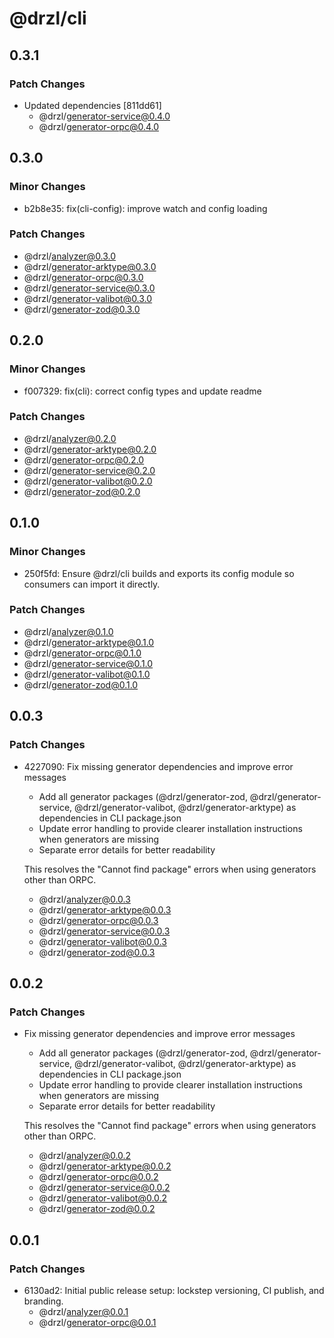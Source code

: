 # @drzl/cli

## 0.3.1

### Patch Changes

- Updated dependencies [811dd61]
  - @drzl/generator-service@0.4.0
  - @drzl/generator-orpc@0.4.0

## 0.3.0

### Minor Changes

- b2b8e35: fix(cli-config): improve watch and config loading

### Patch Changes

- @drzl/analyzer@0.3.0
- @drzl/generator-arktype@0.3.0
- @drzl/generator-orpc@0.3.0
- @drzl/generator-service@0.3.0
- @drzl/generator-valibot@0.3.0
- @drzl/generator-zod@0.3.0

## 0.2.0

### Minor Changes

- f007329: fix(cli): correct config types and update readme

### Patch Changes

- @drzl/analyzer@0.2.0
- @drzl/generator-arktype@0.2.0
- @drzl/generator-orpc@0.2.0
- @drzl/generator-service@0.2.0
- @drzl/generator-valibot@0.2.0
- @drzl/generator-zod@0.2.0

## 0.1.0

### Minor Changes

- 250f5fd: Ensure @drzl/cli builds and exports its config module so consumers can import it directly.

### Patch Changes

- @drzl/analyzer@0.1.0
- @drzl/generator-arktype@0.1.0
- @drzl/generator-orpc@0.1.0
- @drzl/generator-service@0.1.0
- @drzl/generator-valibot@0.1.0
- @drzl/generator-zod@0.1.0

## 0.0.3

### Patch Changes

- 4227090: Fix missing generator dependencies and improve error messages
  - Add all generator packages (@drzl/generator-zod, @drzl/generator-service, @drzl/generator-valibot, @drzl/generator-arktype) as dependencies in CLI package.json
  - Update error handling to provide clearer installation instructions when generators are missing
  - Separate error details for better readability

  This resolves the "Cannot find package" errors when using generators other than ORPC.
  - @drzl/analyzer@0.0.3
  - @drzl/generator-arktype@0.0.3
  - @drzl/generator-orpc@0.0.3
  - @drzl/generator-service@0.0.3
  - @drzl/generator-valibot@0.0.3
  - @drzl/generator-zod@0.0.3

## 0.0.2

### Patch Changes

- Fix missing generator dependencies and improve error messages
  - Add all generator packages (@drzl/generator-zod, @drzl/generator-service, @drzl/generator-valibot, @drzl/generator-arktype) as dependencies in CLI package.json
  - Update error handling to provide clearer installation instructions when generators are missing
  - Separate error details for better readability

  This resolves the "Cannot find package" errors when using generators other than ORPC.
  - @drzl/analyzer@0.0.2
  - @drzl/generator-arktype@0.0.2
  - @drzl/generator-orpc@0.0.2
  - @drzl/generator-service@0.0.2
  - @drzl/generator-valibot@0.0.2
  - @drzl/generator-zod@0.0.2

## 0.0.1

### Patch Changes

- 6130ad2: Initial public release setup: lockstep versioning, CI publish, and branding.
  - @drzl/analyzer@0.0.1
  - @drzl/generator-orpc@0.0.1
